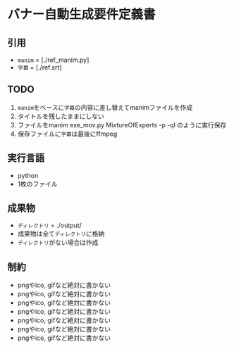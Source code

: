 # バナー自動生成要件定義書
## 引用
- `manim` = [./ref_manim.py]
- `字幕` = [./ref.srt]

## TODO
1. `manim`をベースに`字幕`の内容に差し替えてmanimファイルを作成
2. タイトルを残したままにしない
2. ファイルをmanim exe_mov.py MixtureOfExperts -p -ql のように実行保存
3. 保存ファイルに`字幕`は最後にffmpeg

## 実行言語
- python
- 1枚のファイル

## 成果物
- `ディレクトリ` = ./output/
- 成果物は全て`ディレクトリ`に格納
- `ディレクトリ`がない場合は作成


## 制約
- pngやico, gifなど絶対に書かない
- pngやico, gifなど絶対に書かない
- pngやico, gifなど絶対に書かない
- pngやico, gifなど絶対に書かない
- pngやico, gifなど絶対に書かない
- pngやico, gifなど絶対に書かない
- pngやico, gifなど絶対に書かない


